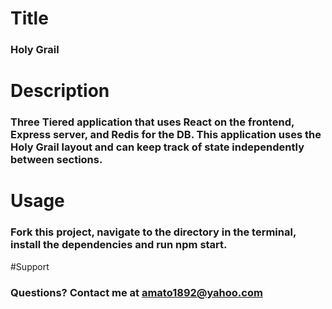 # Title
### Holy Grail
# Description
### Three Tiered application that uses React on the frontend, Express server, and Redis for the DB. This application uses the Holy Grail layout and can keep track of state independently between sections. 
# Usage
### Fork this project, navigate to the directory in the terminal, install the dependencies and run npm start. 
#Support
### Questions? Contact me at amato1892@yahoo.com

